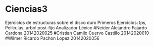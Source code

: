 # Ciencias3
Ejercicios de estructuras sobre el disco duro
Primeros Ejercicios: Ips, Películas, arbol post-fijo
Analizador Léxico
#Neider Alejandro Fajardo Cardona  20142020025
#Cristian Camilo Cuervo Castillo   20142020010
#Wilmer Ricardo Pachon Lopez       20142020056
